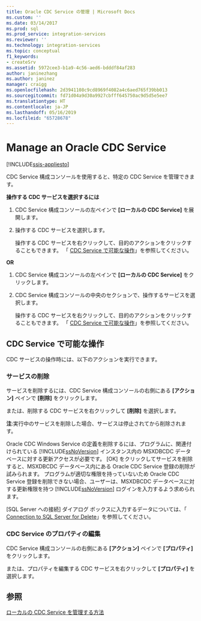 ```yaml
---
title: Oracle CDC Service の管理 | Microsoft Docs
ms.custom: ''
ms.date: 03/14/2017
ms.prod: sql
ms.prod_service: integration-services
ms.reviewer: ''
ms.technology: integration-services
ms.topic: conceptual
f1_keywords:
- createSrv
ms.assetid: 5972cee3-b1a9-4c56-aed6-bdddf84af283
author: janinezhang
ms.author: janinez
manager: craigg
ms.openlocfilehash: 2d3941108c9cd8969f4082a4c6aed765f39bb013
ms.sourcegitcommit: fd71d04a9d30a9927cbfff645750ac9d5d5e5ee7
ms.translationtype: HT
ms.contentlocale: ja-JP
ms.lasthandoff: 05/16/2019
ms.locfileid: "65728678"
---
```

# <a name="manage-an-oracle-cdc-service"></a>Manage an Oracle CDC Service

[!INCLUDE[ssis-appliesto](../../includes/ssis-appliesto-ssvrpluslinux-asdb-asdw-xxx.md)]


  CDC Service 構成コンソールを使用すると、特定の CDC Service を管理できます。  
  
 **操作する CDC サービスを選択するには**  
  
1.  CDC Service 構成コンソールの左ペインで **[ローカルの CDC Service]** を展開します。  
  
2.  操作する CDC サービスを選択します。  
  
     操作する CDC サービスを右クリックして、目的のアクションをクリックすることもできます。 「 [CDC Service で可能な操作](../../integration-services/change-data-capture/manage-an-oracle-cdc-service.md#BKMK_WhatcandowithCDCService)」を参照してください。  
  
 **OR**  
  
1.  CDC Service 構成コンソールの左ペインで **[ローカルの CDC Service]** をクリックします。  
  
2.  CDC Service 構成コンソールの中央のセクションで、操作するサービスを選択します。  
  
     操作する CDC サービスを右クリックして、目的のアクションをクリックすることもできます。 「 [CDC Service で可能な操作](../../integration-services/change-data-capture/manage-an-oracle-cdc-service.md#BKMK_WhatcandowithCDCService)」を参照してください。  
  
##  <a name="BKMK_WhatcandowithCDCService"></a> CDC Service で可能な操作  
 CDC サービスの操作時には、以下のアクションを実行できます。  
  
### <a name="delete-the-service"></a>サービスの削除  
 サービスを削除するには、CDC Service 構成コンソールの右側にある **[アクション]** ペインで **[削除]** をクリックします。  
  
 または、削除する CDC サービスを右クリックして **[削除]** を選択します。  
  
 **注**:実行中のサービスを削除した場合、サービスは停止されてから削除されます。  
  
 Oracle CDC Windows Service の定義を削除するには、プログラムに、関連付けられている [!INCLUDE[ssNoVersion](../../includes/ssnoversion-md.md)] インスタンス内の MSXDBCDC データベースに対する更新アクセスが必要です。 [OK] をクリックしてサービスを削除すると、MSXDBCDC データベース内にある Oracle CDC Service 登録の削除が試みられます。 プログラムが適切な権限を持っていないため Oracle CDC Service 登録を削除できない場合、ユーザーは、MSXDBCDC データベースに対する更新権限を持つ [!INCLUDE[ssNoVersion](../../includes/ssnoversion-md.md)] ログインを入力するよう求められます。  
  
 [SQL Server への接続] ダイアログ ボックスに入力するデータについては、「 [Connection to SQL Server for Delete](../../integration-services/change-data-capture/connection-to-sql-server-for-delete.md)」を参照してください。  
  
### <a name="edit-the-cdc-service-properties"></a>CDC Service のプロパティの編集  
 CDC Service 構成コンソールの右側にある **[アクション]** ペインで **[プロパティ]** をクリックします。  
  
 または、プロパティを編集する CDC サービスを右クリックして **[プロパティ]** を選択します。  
  
## <a name="see-also"></a>参照  
 [ローカルの CDC Service を管理する方法](../../integration-services/change-data-capture/how-to-manage-a-local-cdc-service.md)  
  
  
